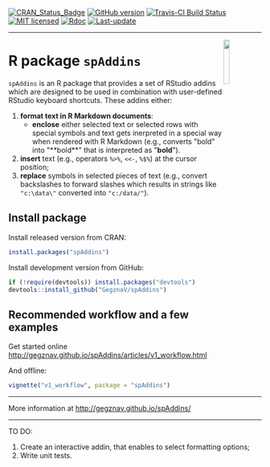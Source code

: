 
<!-- README.md is generated from README.Rmd. Please edit that file -->
[![CRAN\_Status\_Badge](http://www.r-pkg.org/badges/version/spAddins)](https://cran.r-project.org/package=spAddins) [![GitHub version](https://img.shields.io/badge/GitHub-0.2.0.9002-brightgreen.svg)](https://github.com/GegznaV/spAddins) [![Travis-CI Build Status](https://travis-ci.org/GegznaV/spAddins.png?branch=master)](https://travis-ci.org/GegznaV/spAddins) [![MIT licensed](https://img.shields.io/badge/license-MIT-blue.svg)](https://opensource.org/licenses/MIT) [![Rdoc](http://www.rdocumentation.org/badges/version/spAddins)](http://www.rdocumentation.org/packages/spAddins) [![Last-update](https://img.shields.io/badge/Updated%20on-2017--10--14-yellowgreen.svg)](/commits/master)

<!--

-->

------------------------------------------------------------------------

<img src="http://gegznav.github.io/spAddins/logo.png" align="right" width="15%" height="15%"/>

R package `spAddins`
====================

`spAddins` is an R package that provides a set of RStudio addins which are designed to be used in combination with user-defined RStudio keyboard shortcuts. These addins either:

1.  **format text in R Markdown documents**:
    -   **enclose** either selected text or selected rows with special symbols and text gets inerpreted in a special way when rendered with R Markdown (e.g., converts "bold" into "\*\*bold\*\*" that is interpreted as "**bold**").
2.  **insert** text (e.g., operators `%>%`, `<<-`, `%$%`) at the cursor position;
3.  **replace** symbols in selected pieces of text (e.g., convert backslashes to forward slashes which results in strings like `"c:\data\"` converted into `"c:/data/"`).

Install package
---------------

Install released version from CRAN:

``` r
install.packages("spAddins")
```

Install development version from GitHub:

``` r
if (!require(devtools)) install.packages("devtools")
devtools::install_github("GegznaV/spAddins")
```

Recommended workflow and a few examples
---------------------------------------

Get started online <http://gegznav.github.io/spAddins/articles/v1_workflow.html>

And offline:

``` r
vignette("v1_workflow", package = "spAddins")
```

<!-- browseVignettes("spAddins") -->

------------------------------------------------------------------------

More information at <http://gegznav.github.io/spAddins/>

------------------------------------------------------------------------

TO DO:

1.  Create an interactive addin, that enables to select formatting options;
2.  Write unit tests.
